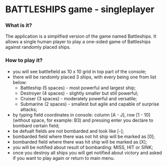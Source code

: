 # BATTLESHIPS game - singleplayer

### What is it?
The application is a simplified version of the game named Battleships. It allows a single human player to play a one-sided game of Battleships against randomly placed ships.

### How to play it?
- you will see battlefield as 10 x 10 grid in top part of the console;
- there will be randomly placed 3 ships, with every being one from list below:
	- Battleship (5 spaces) - most powerful and largest ship;
	- Destroyer (4 spaces) - slightly smaller but still powerful;
	- Cruiser (3 spaces) - moderately powerful and versatile;
	- Submarine (2 spaces) - smallest but agile and capable of surprise attacks;
- by typing field coordinates in console: column [A - J], row [1 - 10] (without space, for example: B3) and pressing enter you declare to bombard certain field;
- be defualt fields are not bombarded and look like [-];
- bombarded field where there was not hit ship will be marked as [0];
- bombarded field where there was hit ship will be marked as [X];
- you will be notified about result of bombarding: MISS, HIT or SINK;
- once you destroy all ships you will get notified about victory and asked if you want to play again or return to main menu.